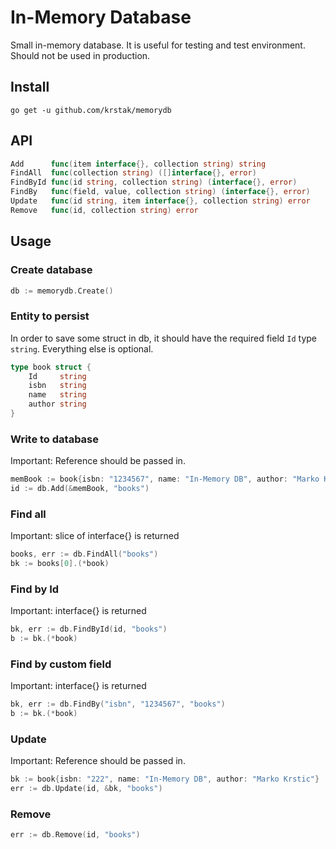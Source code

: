 # In-Memory Database
Small in-memory database. It is useful for testing and test environment. Should not be used in production.

## Install
```
go get -u github.com/krstak/memorydb
```

## API

```go
Add      func(item interface{}, collection string) string
FindAll  func(collection string) ([]interface{}, error)
FindById func(id string, collection string) (interface{}, error)
FindBy   func(field, value, collection string) (interface{}, error)
Update   func(id string, item interface{}, collection string) error
Remove   func(id, collection string) error
```

## Usage

### Create database
```go
db := memorydb.Create()
```

### Entity to persist
In order to save some struct in db, it should have the required field `Id` type `string`. Everything else is optional.
```go
type book struct {
	Id     string
	isbn   string
	name   string
	author string
}
```

### Write to database
Important: Reference should be passed in.
```go
memBook := book{isbn: "1234567", name: "In-Memory DB", author: "Marko Krstic"}
id := db.Add(&memBook, "books")
```

### Find all
Important: slice of interface{} is returned
```go
books, err := db.FindAll("books")
bk := books[0].(*book)
```

### Find by Id
Important: interface{} is returned
```go
bk, err := db.FindById(id, "books")
b := bk.(*book)
```

### Find by custom field
Important: interface{} is returned
```go
bk, err := db.FindBy("isbn", "1234567", "books")
b := bk.(*book)
```

### Update
Important: Reference should be passed in.
```go
bk := book{isbn: "222", name: "In-Memory DB", author: "Marko Krstic"}
err := db.Update(id, &bk, "books")
```

### Remove
```go
err := db.Remove(id, "books")
```
